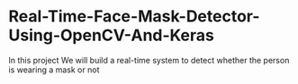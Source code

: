 # Real-Time-Face-Mask-Detector-Using-OpenCV-And-Keras
In this project We will build a real-time system to detect whether the person is wearing a mask or not
